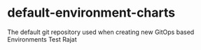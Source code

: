 # default-environment-charts
The default git repository used when creating new GitOps based Environments
Test Rajat
